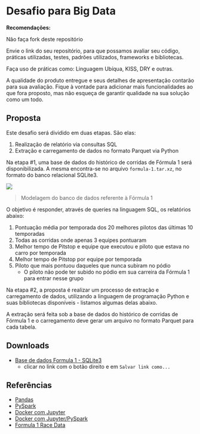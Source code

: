 # Desafio para Big Data

**Recomendações:**

Não faça fork deste repositório

Envie o link do seu repositório, para que possamos avaliar seu código, práticas
utilizadas, testes, padrões utilizados, frameworks e bibliotecas.

Faça uso de práticas como: Linguagem Ubíqua, KISS, DRY e outras.

A qualidade do produto entregue e seus detalhes de apresentação contarão para
sua avaliação. Fique à vontade para adicionar mais funcionalidades ao que fora
proposto, mas não esqueça de garantir qualidade na sua solução como um todo.

## Proposta

Este desafio será dividido em duas etapas. São elas:
  1. Realização de relatório via consultas SQL
  2. Extração e carregamento de dados no formato Parquet via Python

Na etapa #1, uma base de dados do histórico de corridas de Fórmula 1 será
disponibilizada. A mesma encontra-se no arquivo `formula-1.tar.xz`, no formato
do banco relacional SQLite3.

![](https://raw.githubusercontent.com/estantevirtual/vagas/master/desafios/assets/schema-formula-1.png)
> Modelagem do banco de dados referente à Fórmula 1

O objetivo é responder, através de queries na linguagem SQL, os relatórios abaixo:

  1. Pontuação média por temporada dos 20 melhores pilotos das últimas 10 temporadas
  2. Todas as corridas onde apenas 3 equipes pontuaram
  3. Melhor tempo de Pitstop e equipe que executou e piloto que estava no carro por temporada
  4. Melhor tempo de Pitstop por equipe por temporada
  5. Piloto que mais pontuou daqueles que nunca subiram no pódio 
      - O piloto não pode ter subido no pódio em sua carreira da Fórmula 1 para entrar nesse grupo

Na etapa #2, a proposta é realizar um processo de extração e carregamento de dados,
utilizando a linguagem de programação Python e suas bibliotecas disponíveis - listamos
algumas delas abaixo.

A extração será feita sob a base de dados do histórico de corridas de Fórmula 1 e
o carregamento deve gerar um arquivo no formato Parquet para cada tabela.

## Downloads

* [Base de dados Formula 1 - SQLite3](https://raw.githubusercontent.com/estantevirtual/vagas/master/desafios/assets/formula-1.tar.xz)
    - clicar no link com o botão direito e em `Salvar link como...`

## Referências

* [Pandas](https://pandas.pydata.org/)
* [PySpark](https://spark.apache.org/docs/latest/quick-start.html)
* [Docker com Jupyter](https://hub.docker.com/r/jupyter/)
* [Docker com Jupyter/PySpark](https://hub.docker.com/r/jupyter/pyspark-notebook/)
* [Formula 1 Race Data](https://www.kaggle.com/cjgdev/formula-1-race-data-19502017)
